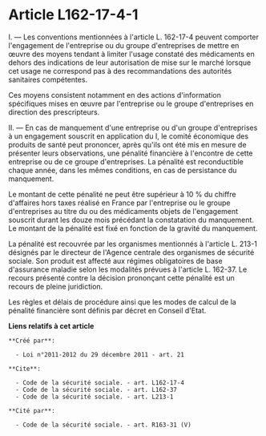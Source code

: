 # Article L162-17-4-1

I. ― Les conventions mentionnées à l'article L. 162-17-4 peuvent comporter l'engagement de l'entreprise ou du groupe
d'entreprises de mettre en œuvre des moyens tendant à limiter l'usage constaté des médicaments en dehors des indications de
leur autorisation de mise sur le marché lorsque cet usage ne correspond pas à des recommandations des autorités sanitaires
compétentes. 

Ces moyens consistent notamment en des actions d'information spécifiques mises en œuvre par l'entreprise ou le groupe
d'entreprises en direction des prescripteurs. 

II. ― En cas de manquement d'une entreprise ou d'un groupe d'entreprises à un engagement souscrit en application du I, le
comité économique des produits de santé peut prononcer, après qu'ils ont été mis en mesure de présenter leurs observations,
une pénalité financière à l'encontre de cette entreprise ou de ce groupe d'entreprises. La pénalité est reconductible chaque
année, dans les mêmes conditions, en cas de persistance du manquement. 

Le montant de cette pénalité ne peut être supérieur à 10 % du chiffre d'affaires hors taxes réalisé en France par
l'entreprise ou le groupe d'entreprises au titre du ou des médicaments objets de l'engagement souscrit durant les douze mois
précédant la constatation du manquement. Le montant de la pénalité est fixé en fonction de la gravité du manquement. 

La pénalité est recouvrée par les organismes mentionnés à l'article L. 213-1 désignés par le directeur de l'Agence centrale
des organismes de sécurité sociale. Son produit est affecté aux régimes obligatoires de base d'assurance maladie selon les
modalités prévues à l'article L. 162-37. Le recours présenté contre la décision prononçant cette pénalité est un recours de
pleine juridiction. 

Les règles et délais de procédure ainsi que les modes de calcul de la pénalité financière sont définis par décret en Conseil
d'Etat.

**Liens relatifs à cet article**

	**Créé par**:

	  - Loi n°2011-2012 du 29 décembre 2011 - art. 21

	**Cite**:

	  - Code de la sécurité sociale. - art. L162-17-4
	  - Code de la sécurité sociale. - art. L162-37
	  - Code de la sécurité sociale. - art. L213-1

	**Cité par**:

	  - Code de la sécurité sociale. - art. R163-31 (V)
